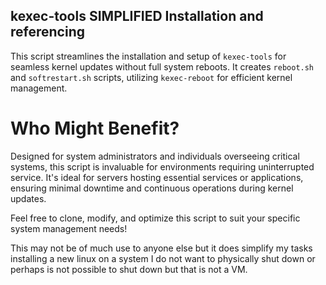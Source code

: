 ## kexec-tools SIMPLIFIED Installation and referencing

This script streamlines the installation and setup of `kexec-tools` for seamless kernel updates without full system reboots. It creates `reboot.sh` and `softrestart.sh` scripts, utilizing `kexec-reboot` for efficient kernel management.

# Who Might Benefit?

Designed for system administrators and individuals overseeing critical systems, this script is invaluable for environments requiring uninterrupted service. It's ideal for servers hosting essential services or applications, ensuring minimal downtime and continuous operations during kernel updates.

Feel free to clone, modify, and optimize this script to suit your specific system management needs!

This may not be of much use to anyone else but it does simplify my tasks installing a new linux on a system I do not want to physically shut down or perhaps is not possible to shut down but that is not a VM. 
